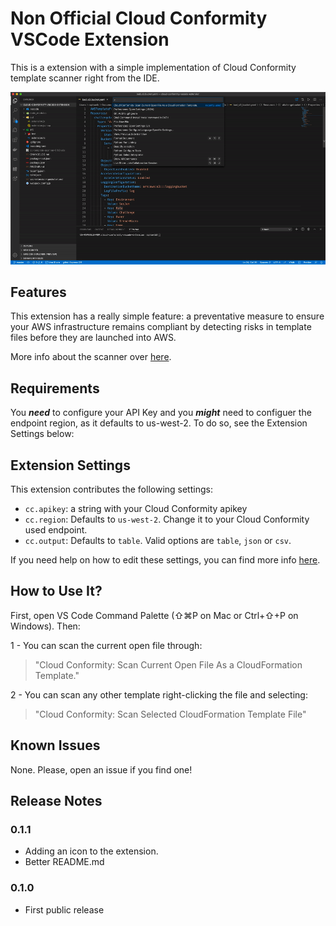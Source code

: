 # Non Official Cloud Conformity VSCode Extension

This is a extension with a simple implementation of Cloud Conformity template scanner right from the IDE.

![Extension working on VSCode](images/extension.gif)

## Features

This extension has a really simple feature: a preventative measure to ensure your AWS infrastructure remains compliant by detecting risks in template files before they are launched into AWS.

More info about the scanner over [here](https://github.com/cloudconformity/documentation-api/blob/master/TemplateScanner.md).

## Requirements

You ***need*** to configure your API Key and you ***might*** need to configuer the endpoint region, as it defaults to us-west-2.  To do so, see the Extension Settings below:

## Extension Settings

This extension contributes the following settings:

* `cc.apikey`: a string with your Cloud Conformity apikey
* `cc.region`: Defaults to `us-west-2`. Change it to your Cloud Conformity used endpoint. 
* `cc.output`: Defaults to `table`. Valid options are `table`, `json` or `csv`. 

If you need help on how to edit these settings, you can find more info [here](https://code.visualstudio.com/docs/getstarted/settings).

## How to Use It?

First, open VS Code Command Palette (⇧⌘P on Mac or Ctrl+⇧+P on Windows). Then:

1 - You can scan the current open file through:
> "Cloud Conformity: Scan Current Open File As a CloudFormation Template."

2 - You can scan any other template right-clicking the file and selecting:
> "Cloud Conformity: Scan Selected CloudFormation Template File"


## Known Issues

None. Please, open an issue if you find one!

## Release Notes

### 0.1.1

- Adding an icon to the extension.
- Better README.md

### 0.1.0

- First public release
